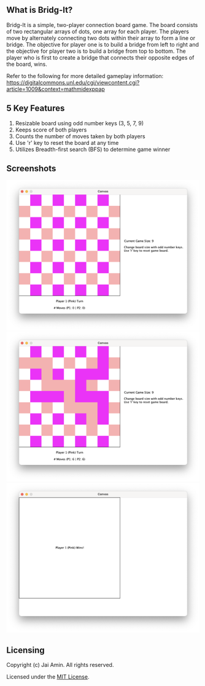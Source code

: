 ## What is Bridg-It?
Bridg-It is a simple, two-player connection board game. The board consists of two rectangular arrays of
dots, one array for each player. The players move by alternately connecting two dots
within their array to form a line or bridge. The objective for player one is to build a
bridge from left to right and the objective for player two is to build a bridge from top to
bottom. The player who is first to create a bridge that connects their opposite edges of
the board, wins.

Refer to the following for more detailed gameplay information: https://digitalcommons.unl.edu/cgi/viewcontent.cgi?article=1009&context=mathmidexppap

## 5 Key Features
1. Resizable board using odd number keys (3, 5, 7, 9)
2. Keeps score of both players
3. Counts the number of moves taken by both players
4. Use 'r' key to reset the board at any time
5. Utilizes Breadth-first search (BFS) to determine game winner

## Screenshots
<img src="https://github.com/jamino30/BridgIt-Game/blob/main/res/img/start-game.png" alt="Start Game"/>
<img src="https://github.com/jamino30/BridgIt-Game/blob/main/res/img/mid-game.png" alt="Mid Game"/>
<img src="https://github.com/jamino30/BridgIt-Game/blob/main/res/img/end-game.png" alt="End Game"/>

## Licensing
Copyright (c) Jai Amin. All rights reserved.

Licensed under the [MIT License](./LICENSE).

